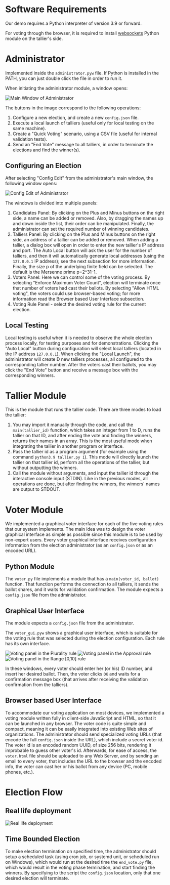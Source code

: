# Software Requirements
Our demo requires a Python interpreter of version 3.9 or forward. 

For voting through the browser, it is required to install [websockets](https://pypi.org/project/websockets/) Python module on the tallier's side.

# Administrator
Implemented inside the `administrator.pyw` file. If Python is installed in the PATH, you can just double click the file in order to run it.

When initiating the administrator module, a window opens:

![Main Window of Administrator](https://raw.githubusercontent.com/groupvrg/aVote/master/screenshots/Administrator_MainWindow.png)

The buttons in the image correspond to the following operations:
 1. Configure a new election, and create a new `config.json` file.
 2. Execute a local launch of talliers (useful only for local testing on the same machine).
 3. Create a "Quick Voting" scenario, using a CSV file (useful for internal validation tests).
 4. Send an "End Vote" message to all talliers, in order to terminate the elections and find the winner(s).

## Configuring an Election
After selecting "Config Edit" from the administrator's main window, the following window opens:

![Config Edit of Administrator](https://raw.githubusercontent.com/groupvrg/aVote/master/screenshots/Administrator_ConfigurationEditor.png)

The windows is divided into multiple panels:
 1. Candidates Panel: By clicking on the Plus and Minus buttons on the right side, a name can be added or removed. Also, by dragging the names up and down inside the list, their order can be manipulated. Finally, the administrator can set the required number of winning candidates.
 2. Talliers Panel: By clicking on the Plus and Minus buttons on the right side, an address of a tallier can be added or removed. When adding a tallier, a dialog box will open in order to enter the new tallier's IP address and port. The Auto Local button will ask the user for the number of talliers, and then it will automatically generate local addresses (using the `127.0.0.1` IP address); see the next subsection for more information. Finally, the size p of the underlying finite field can be selected. The default is the Mersenne prime p=2^31-1.
 3. Voters Panel: Here we can control some of the voting process. By selecting "Enforce Maximum Voter Count", election will terminate once that number of voters had cast their ballots. By selecting "Allow HTML voting", the voters could use browser-based voting; for more information read the Browser based User Interface subsection.
 4. Voting Rule Panel - select the desired voting rule for the current election.

## Local Testing
Local testing is useful when it is needed to observe the whole election process locally, for testing purposes and for demonstrations. Clicking the "Auto Local" button during configuration will select local talliers (located in the
IP address `127.0.0.1`). When clicking the "Local Launch", the administrator will create D new talliers processes, all configured to the corresponding tallier number. After the voters cast their ballots, you may click the "End Vote" button and receive a message box with the corresponding winners.

# Tallier Module
This is the module that runs the tallier code. There are three modes to load the tallier:

 1. You may import it manually through the code, and call the `main(tallier_id)` function, which takes an integer from 1 to D, runs the tallier on that ID, and after ending the vote and finding the winners, returns their names in an array. This is the most useful mode when integrating the tallier in another program or interface.
 2. Pass the tallier id as a program argument (for example using the command `python3.9 tallier.py 1`). This mode will directly launch the tallier on that tallier id, perform all the operations of the tallier, but without outputting the winners.
 3. Call the module without arguments, and input the tallier id through the interactive console input (STDIN). Like in the previous modes, all operations are done, but after finding the winners, the winners' names are output to STDOUT.

# Voter Module
We implemented a graphical voter interface for each of the five voting rules that our system implements. The main idea was to design the voter graphical interface as simple as possible since this module is to be used by non-expert users. Every voter graphical interface receives configuration information from the election administrator (as an `config.json` or as an encoded URL).

## Python Module
The `voter.py` file implements a module that has a `main(voter_id, ballot)` function. That function performs the connection to all talliers, it sends the ballot shares, and it waits for validation confirmation. 
The module expects a `config.json` file from the administrator.

## Graphical User Interface
The module expects a `config.json` file from the administrator.

The `voter_gui.pyw` shows a graphical user interface, which is suitable for the voting rule that was selected during the election configuration. Each rule has its own interface. 

   ![Voting panel in the Plurality rule](https://raw.githubusercontent.com/groupvrg/aVote/master/screenshots/Voter_Plurality.png) ![Voting panel in the Approval rule](https://raw.githubusercontent.com/groupvrg/aVote/master/screenshots/Voter_Approval.png) ![Voting panel in the Range [0,10] rule](https://raw.githubusercontent.com/groupvrg/aVote/master/screenshots/Voter_Range.png)

In these windows, every voter should enter her (or his) ID number, and insert her desired ballot. Then, the voter clicks `OK` and waits for a confirmation message box (that arrives after receiving the validation confirmation from the talliers).

## Browser based User Interface
To accommodate our voting application on most devices, we implemented a voting module written fully in client-side JavaScript and HTML, so that it can be launched in any browser. The voter code is quite simple and compact, meaning it can be easily integrated into existing Web sites of organizations.
The administrator should send specialized voting URLs (that encode the full `config.json` inside the URL), which include a secret voter id. The voter id is an encoded random UUID, of size 256 bits, rendering it improbable to guess other voter's id. Afterwards, for ease of access, the `voter.html` file should be uploaded to any Web Server, and by sending an email to every voter, that includes
the URL to the browser and the encoded info, the voter can cast her or his ballot from any device (PC, mobile phones, etc.).

# Election Flow
## Real life deployment
   ![Real life deployment](https://raw.githubusercontent.com/groupvrg/aVote/master/screenshots/flow_realLifeDeployment.svg)

## Time Bounded Election
To make election termination on specified time, the administrator should setup a scheduled task (using cron job, or systemd unit, or scheduled run on Windows), which would run at the desired time the `end_vote.py` file, which would result in the voting phase termination, and start finding the winners. By specifying to the script the `config.json` location, only that one desired election will terminate.
